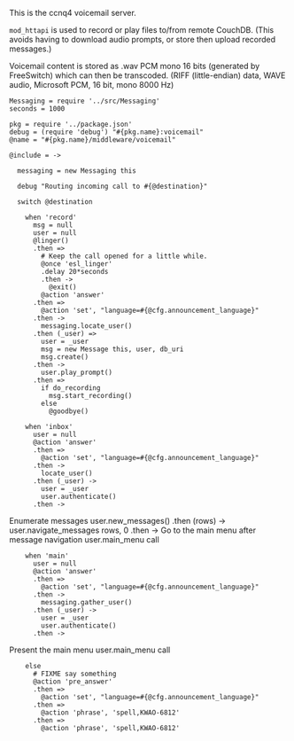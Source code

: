 This is the ccnq4 voicemail server.

`mod_httapi` is used to record or play
files to/from remote CouchDB. (This avoids having to download
audio prompts, or store then upload recorded messages.)

Voicemail content is stored as .wav PCM mono 16 bits (generated
by FreeSwitch) which can then be transcoded.
(RIFF (little-endian) data, WAVE audio, Microsoft PCM, 16 bit, mono 8000 Hz)

    Messaging = require '../src/Messaging'
    seconds = 1000

    pkg = require '../package.json'
    debug = (require 'debug') "#{pkg.name}:voicemail"
    @name = "#{pkg.name}/middleware/voicemail"

    @include = ->

      messaging = new Messaging this

      debug "Routing incoming call to #{@destination}"

      switch @destination

        when 'record'
          msg = null
          user = null
          @linger()
          .then =>
            # Keep the call opened for a little while.
            @once 'esl_linger'
            .delay 20*seconds
            .then ->
              @exit()
            @action 'answer'
          .then =>
            @action 'set', "language=#{@cfg.announcement_language}"
          .then ->
            messaging.locate_user()
          .then (_user) =>
            user = _user
            msg = new Message this, user, db_uri
            msg.create()
          .then ->
            user.play_prompt()
          .then =>
            if do_recording
              msg.start_recording()
            else
              @goodbye()

        when 'inbox'
          user = null
          @action 'answer'
          .then =>
            @action 'set', "language=#{@cfg.announcement_language}"
          .then ->
            locate_user()
          .then (_user) ->
            user = _user
            user.authenticate()
          .then ->
Enumerate messages
            user.new_messages()
          .then (rows) ->
            user.navigate_messages rows, 0
          .then ->
Go to the main menu after message navigation
            user.main_menu call


        when 'main'
          user = null
          @action 'answer'
          .then =>
            @action 'set', "language=#{@cfg.announcement_language}"
          .then ->
            messaging.gather_user()
          .then (_user) ->
            user = _user
            user.authenticate()
          .then ->
Present the main menu
            user.main_menu call

        else
          # FIXME say something
          @action 'pre_answer'
          .then =>
            @action 'set', "language=#{@cfg.announcement_language}"
          .then =>
            @action 'phrase', 'spell,KWAO-6812'
          .then =>
            @action 'phrase', 'spell,KWAO-6812'
